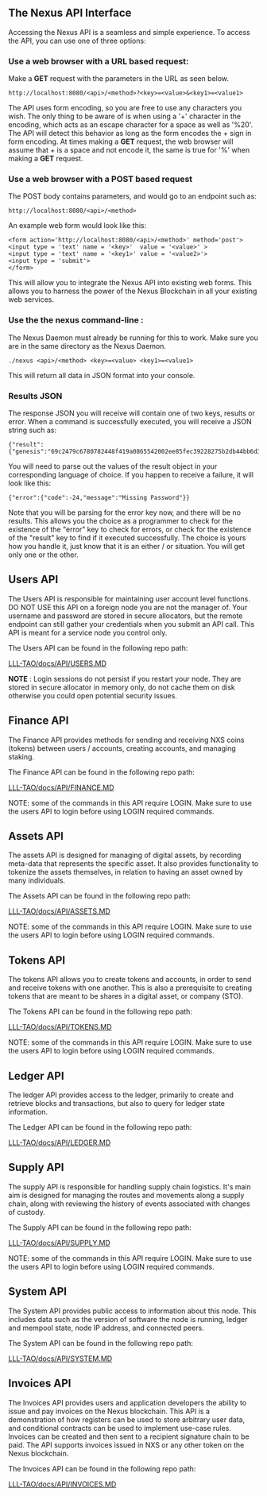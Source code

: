 The Nexus API Interface
-----------------------   

Accessing the Nexus API is a seamless and simple experience. To access the API, you can use one of three options:


### Use a web browser with a URL based request:

Make a **GET** request with the parameters in the URL as seen below.

```
http://localhost:8080/<api>/<method>?<key>=<value>&<key1>=<value1>
```

The API uses form encoding, so you are free to use any characters you wish. The only thing to be aware of is when using a '+' character in the encoding, which acts as an escape character for a space as well as '%20'. The API will detect this behavior as long as the form encodes the + sign in form encoding. At times making a **GET** request, the web browser will assume that + is a space and not encode it, the same is true for '%' when making a **GET** request.


### Use a web browser with a **POST** based request

The POST body contains parameters, and would go to an endpoint such as:
```
http://localhost:8080/<api>/<method>
```

An example web form would look like this:
```
<form action='http://localhost:8080/<api>/<method>' method='post'>
<input type = 'text' name = '<key>'  value = '<value>' >
<input type = 'text' name = '<key1>' value = '<value2>'>
<input type = 'submit'>
</form>
```

This will allow you to integrate the Nexus API into existing web forms. This allows you to harness the power of the Nexus Blockchain in all your existing web services.


### Use the the nexus command-line :

The Nexus Daemon must already be running for this to work. Make sure you are in the same directory as the Nexus Daemon.

```
./nexus <api>/<method> <key>=<value> <key1>=<value1>
```

This will return all data in JSON format into your console.


### Results JSON
The response JSON you will receive will contain one of two keys, results or error. When a command is successfully executed, you will receive a JSON string such as:
```
{"result":{"genesis":"69c2479c6780782448f419a0865542002ee85fec39228275b2db44bb6d3aa503","session":4940881975319897416}}
```

You will need to parse out the values of the result object in your corresponding language of choice. If you happen to receive a failure, it will look like this:

```
{"error":{"code":-24,"message":"Missing Password"}}
```

Note that you will be parsing for the error key now, and there will be no results. This allows you the choice as a programmer to check for the existence of the "error" key to check for errors, or check for the existence of the "result" key to find if it executed successfully. The choice is yours how you handle it, just know that it is an either / or situation. You will get only one or the other.


## Users API

The Users API is responsible for maintaining user account level functions. DO NOT USE this API on a foreign node you are not the manager of. Your username and password are stored in secure allocators, but the remote endpoint can still gather your credentials when you submit an API call. This API is meant for a service node you control only.

The Users API can be found in the following repo path:

[LLL-TAO/docs/API/USERS.MD](API/USERS.MD)

**NOTE** : Login sessions do not persist if you restart your node. They are stored in secure allocator in memory only, do not cache them on disk otherwise you could open potential security issues.


## Finance API

The Finance API provides methods for sending and receiving NXS coins (tokens) between users / accounts, creating accounts, and managing staking.

The Finance API can be found in the following repo path:

[LLL-TAO/docs/API/FINANCE.MD](API/FINANCE.MD)

NOTE: some of the commands in this API require LOGIN. Make sure to use the users API to login before using LOGIN required commands.



## Assets API

The assets API is designed for managing of digital assets, by recording meta-data that represents the specific asset. It also provides functionality to tokenize the assets themselves, in relation to having an asset owned by many individuals.

The Assets API can be found in the following repo path:

[LLL-TAO/docs/API/ASSETS.MD](API/ASSETS.MD)

NOTE: some of the commands in this API require LOGIN. Make sure to use the users API to login before using LOGIN required commands.


## Tokens API

The tokens API allows you to create tokens and accounts, in order to send and receive tokens with one another. This is also a prerequisite to creating tokens that are meant to be shares in a digital asset, or company (STO).

The Tokens API can be found in the following repo path:

[LLL-TAO/docs/API/TOKENS.MD](API/TOKENS.MD)

NOTE: some of the commands in this API require LOGIN. Make sure to use the users API to login before using LOGIN required commands.


## Ledger API

The ledger API provides access to the ledger, primarily to create and retrieve blocks and transactions, but also to query for ledger state information. 

The Ledger API can be found in the following repo path:

[LLL-TAO/docs/API/LEDGER.MD](API/LEDGER.MD)


## Supply API

The supply API is responsible for handling supply chain logistics. It's main aim is designed for managing the routes and movements along a supply chain, along with reviewing the history of events associated with changes of custody.

The Supply API can be found in the following repo path:

[LLL-TAO/docs/API/SUPPLY.MD](API/SUPPLY.MD)

NOTE: some of the commands in this API require LOGIN. Make sure to use the users API to login before using LOGIN required commands.


## System API

The System API provides public access to information about this node.  This includes data such as the version of software the node is running, ledger and mempool state, node IP address, and connected peers.

The System API can be found in the following repo path:

[LLL-TAO/docs/API/SYSTEM.MD](API/SYSTEM.MD)


## Invoices API

The Invoices API provides users and application developers the ability to issue and pay invoices on the Nexus blockchain. This API is a demonstration of how registers can be used to store arbitrary user data, and conditional contracts can be used to implement use-case rules. Invoices can be created and then sent to a recipient signature chain to be paid. The API supports invoices issued in NXS or any other token on the Nexus blockchain.   

The Invoices API can be found in the following repo path:

[LLL-TAO/docs/API/INVOICES.MD](API/INVOICS.MD)
